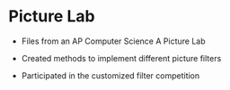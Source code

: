 # Picture Lab

- Files from an AP Computer Science A Picture Lab

- Created methods to implement different picture filters

- Participated in the customized filter competition

